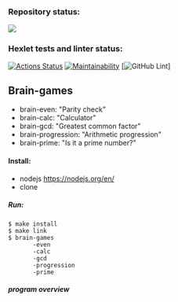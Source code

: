 ### Repository status:

<!-- codeclimate -->
<a href="https://codeclimate.com/github/naveuz/project-lvl1-s98/maintainability"><img src="https://api.codeclimate.com/v1/badges/28cc9f2a226aa8057a0d/maintainability" /></a>

### Hexlet tests and linter status:
[![Actions Status](https://github.com/burchik017/frontend-project-lvl1/workflows/hexlet-check/badge.svg)](https://github.com/burchik017/frontend-project-lvl1/actions)
[![Maintainability](https://api.codeclimate.com/v1/badges/a99a88d28ad37a79dbf6/maintainability)](https://codeclimate.com/github/codeclimate/codeclimate/maintainability)
[![GitHub Lint](https://github.com/burchik017/frontend-project-lvl1/actions/workflows/github-lint.yml/badge.svg?branch=main&event=deployment_status)]


## Brain-games
- brain-even: "Parity check"
- brain-calc: "Calculator"
- brain-gcd: "Greatest common factor"
- brain-progression: "Arithmetic progression"
- brain-prime: "Is it a prime number?"

#### Install:
* nodejs https://nodejs.org/en/
* clone 

##### Run:
    $ make install
    $ make link
    $ brain-games
           -even
           -calc
           -gcd
           -progression
           -prime

##### program overview
